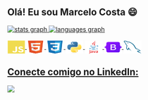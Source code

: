 ## Olá! Eu sou Marcelo Costa 😄

<div align="left">
  <a href="https://github.com/marcelocosta94">
  <img height="152" alt="stats graph" src="https://github-readme-stats.vercel.app/api?username=marcelocosta94&show_icons=true&theme=dracula&include_all_commits=true&count_private=true"/>
  <img height="152" alt="languages graph" src="https://github-readme-stats.vercel.app/api/top-langs/?username=marcelocosta94&layout=compact&langs_count=7&theme=dracula"/>
</div>
  
  <div style="display: inline_block"><br>
  <img align="center" alt="Marcelo-Js" height="30" width="40" src="https://raw.githubusercontent.com/devicons/devicon/master/icons/javascript/javascript-plain.svg">
  <img align="center" alt="Marcelo-HTML" height="30" width="40" src="https://raw.githubusercontent.com/devicons/devicon/master/icons/html5/html5-original.svg">
  <img align="center" alt="Marcelo-CSS" height="30" width="40" src="https://raw.githubusercontent.com/devicons/devicon/master/icons/css3/css3-original.svg">
  <img align="center" alt="Marcelo-Python" height="30" width="40" src="https://raw.githubusercontent.com/devicons/devicon/master/icons/python/python-original.svg">
  <img align="center" alt="Marcelo-Java" height="30" width="40" src="https://raw.githubusercontent.com/devicons/devicon/master/icons/java/java-original-wordmark.svg">
  <img align="center" alt="Marcelo-Java" height="30" width="40" src="https://raw.githubusercontent.com/devicons/devicon/master/icons/bootstrap/bootstrap-original.svg">
  <img align="center" alt="Marcelo-Java" height="30" width="40" src="https://raw.githubusercontent.com/devicons/devicon/master/icons/mysql/mysql-original.svg">
</div>
  
 ## Conecte comigo no LinkedIn:
<div>
  <a href="https://www.linkedin.com/in/marcelocosta01/" target="_blank"><img src="https://img.shields.io/badge/-LinkedIn-%230077B5?style=for-the-badge&logo=linkedin&logoColor=white" target="_blank"></a> 
</div>
  
